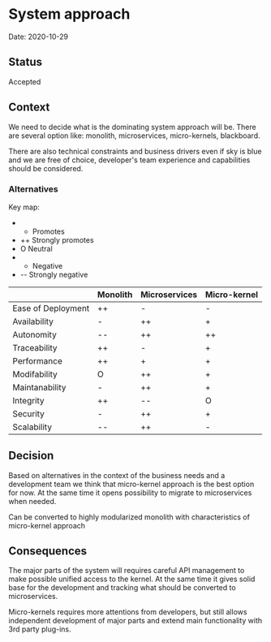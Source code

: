 # System approach

Date: 2020-10-29

## Status

Accepted 

## Context

We need to decide what is the dominating system approach will be. There are several option like: monolith, microservices, micro-kernels, blackboard. 

There are also technical constraints and business drivers even if sky is blue and we are free of choice, developer's team experience and capabilities should be considered. 

### Alternatives 

Key map: 
- + Promotes
- ++ Strongly promotes 
- O Neutral 
- - Negative 
- -- Strongly negative

| | Monolith | Microservices | Micro-kernel |
|----|----|----|-----|
| Ease of Deployment  | ++ | -  | -  | 
| Availability        | -  | ++ | +  |
| Autonomity          | -- | ++ | ++ | 
| Traceability        | ++ | -  | +  | 
| Performance         | ++ | +  | +  | 
| Modifability        | O  | ++ | +  | 
| Maintanability      | -  | ++ | +  | 
| Integrity           | ++ | -- | O  | 
| Security            | -  | ++ | +  | 
| Scalability         | -- | ++ | -  | 
 
## Decision

Based on alternatives in the context of the business needs and a development team we think that micro-kernel approach is the best option for now. At the same time it opens possibility to migrate to microservices when needed. 

Can be converted to highly modularized monolith with characteristics of micro-kernel approach

## Consequences

The major parts of the system will requires careful API management to make possible unified access to the kernel. At the same time it gives solid base for the development and tracking what should be converted to microservices. 

Micro-kernels requires more attentions from developers, but still allows independent development of major parts and extend main functionality with 3rd party plug-ins. 
